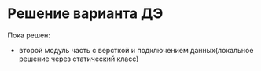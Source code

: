 # Решение варианта ДЭ
Пока решен:
- второй модуль часть с версткой и подключением данных(локальное решение через статический класс)
